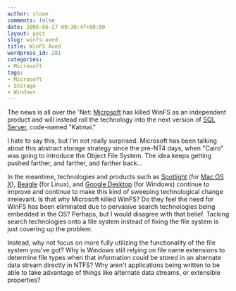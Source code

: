 ```yaml
---
author: slowe
comments: false
date: 2006-06-27 09:30:47+00:00
layout: post
slug: winfs-axed
title: WinFS Axed
wordpress_id: 281
categories:
- Microsoft
tags:
- Microsoft
- Storage
- Windows
---
```


The news is all over the 'Net: [Microsoft](http://www.microsoft.com/) has killed WinFS as an independent product and will instead roll the technology into the next version of [SQL Server](http://www.microsoft.com/sqlserver/), code-named "Katmai."

I hate to say this, but I'm not really surprised. Microsoft has been talking about this abstract storage strategy since the pre-NT4 days, when "Cairo" was going to introduce the Object File System. The idea keeps getting pushed farther, and farther, and farther back...

In the meantime, technologies and products such as [Spotlight](http://www.apple.com/macosx/features/spotlight/) (for [Mac OS X](http://www.apple.com/macosx/)), [Beagle](http://beagle-project.org/Main_Page) (for Linux), and [Google Desktop](http://desktop.google.com/) (for Windows) continue to improve and continue to make this kind of sweeping technological change irrelevant. Is that why Microsoft killed WinFS? Do they feel the need for WinFS has been eliminated due to pervasive search technologies being embedded in the OS? Perhaps, but I would disagree with that belief. Tacking search technologies onto a file system instead of fixing the file system is just covering up the problem.

Instead, why not focus on more fully utilizing the functionality of the file system you've got? Why is Windows still relying on file name extensions to determine file types when that information could be stored in an alternate data stream directly in NTFS? Why aren't applications being written to be able to take advantage of things like alternate data streams, or extensible properties?
